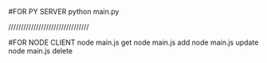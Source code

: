 #FOR PY SERVER
python main.py

////////////////////////////////

#FOR NODE CLIENT
node main.js get
node main.js add
node main.js update
node main.js delete